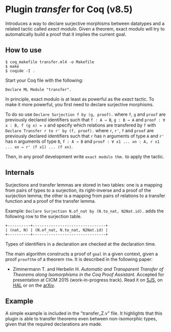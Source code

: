 # Plugin *transfer* for Coq (v8.5)

Introduces a way to declare surjective morphisms between datatypes and
a related tactic called *exact modulo*.
Given a theorem, exact modulo will try to automatically build a proof
that it implies the current goal.

## How to use

````
$ coq_makefile transfer.ml4 -o Makefile
$ make
$ coqide -I .
````

Start your Coq file with the following:

```
Declare ML Module "transfer".
```

In principle, exact modulo is at least as powerful as the *exact* tactic.
To make it more powerful, you first need to declare surjective morphisms.

To do so use ``Declare Surjection f by (g, proof).`` where ``f``, ``g``
and ``proof`` are previously declared identifiers such that ``f : A → B``,
``g : B → A`` and ``proof : ∀ x : B, f (g x) = x`` and specify which
relations are transfered by ``f`` with
``Declare Transfer r to r' by (f, proof).`` where ``r``, ``r'``, ``f``
and ``proof`` are previously declared identifiers such that
``r`` has n arguments of
type ``A`` and ``r'`` has n arguments of type ``B``, ``f : A → B``
and ``proof : ∀ x1 ... xn : A, r x1 ... xn → r' (f x1) ... (f xn)``.

Then, in any proof development write ``exact modulo thm.`` to apply the
tactic.

## Internals

Surjections and transfer lemmas are stored in two tables: one
is a mapping from pairs of types to a surjection, its right-inverse
and a proof of the surjection lemma; the other is a mapping from pairs of
relations to a transfer function and a proof of the transfer lemma.

Example: ``Declare Surjection N.of_nat by (N.to_nat, N2Nat.id).``
adds the following row to the surjection table.

```
+----------+--------------------------------+
| (nat, N) | (N.of_nat, N.to_nat, N2Nat.id) |
+----------+--------------------------------+
```

Types of identifiers in a declaration are checked at the declaration time.

The main algorithm constructs a proof of ``goal`` in a given context,
given a proof ``proofthm`` of a theorem ``thm``. It is described in the
following paper:

* Zimmermann T. and Herbelin H.
*Automatic and Transparent Transfer of Theorems along Isomorphisms in the Coq Proof Assistant.*
Accepted for presentation at CICM 2015 (work-in-progress track).
Read it on [SJS](http://www.sjscience.org/article?id=254),
on [HAL](https://hal.archives-ouvertes.fr/hal-01152588)
or on the [arXiv](http://arxiv.org/abs/1505.05028).

## Example

A simple example is included in the "transfer_Z.v" file.
It highlights that this plugin is able to transfer theorems even between non-isomorphic types,
given that the required declarations are made.

